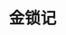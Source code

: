 ---
layout: work-detail
title: "金锁记"
sort_by_date: "2022/07/16"
work_details:
  title: "金锁记"
  location: "Woodside High School - Performing Center, Woodside, CA"
  date: "2022年7月16日"
  banner_image: "/assets/imgs/works/golden-cangue/banner.png"
  poster_image: "/assets/imgs/works/golden-cangue/poster.png"
  introduction: "麻油铺曹家的大姑娘七巧出嫁了。她要嫁的人家，是城里姓姜的大户，听说世代书香，家底丰厚。街坊挤在巷子里瞧热闹，争相议论：姜家这样的官宦人家，怎么和麻油铺的结了亲？七巧的父母不在了，婚事是哥哥嫂子替她张罗的。她是个泼辣爽利的姑娘，平日里挽着袖子盘着辫子在铺子里帮忙，算账干活都是一等一的好手。别家的新媳妇出嫁都三请四催的，七巧却自己三两下地就跨进了花轿。倒是她的哥哥嫂嫂神情复杂地站在家门口抹着眼泪。不是七巧心急，实在是这眼前的生活令人向往。她暗自揣度着，自己这样能干，理家管事都不会错，一定把日子过得红红火火。更重要的是，刚才透过盖头的缝，七巧悄悄地瞧了瞧新郎倌，他骑在马上，高大挺拔，令人不禁心驰神往。真好啊！七巧想着，从今天开始，每一天都是有盼头的好日子。她不知道，就是从这天开始，她的人生掉进了深渊。"
  production_team:
    - page_title: "演员1"
      members:
        - name: "李周嘉"
          person: "曹七巧"
        - name: "许天阳"
          person: "姜季泽"
        - name: "徐慧"
          person: "姜长安"
        - name: "孙研"
          person: "童世舫"
        - name: "靠靠"
          person: "三奶奶"
        - name: "董仕"
          person: "大爷"
    - page_title: "演员2"
      members:
        - name: "张找找"
          person: "大奶奶"
        - name: "周思韵"
          person: "姜长蕙"
        - name: "李佳琦"
          person: "小双"
        - name: "高宇彤"
          person: "晋大爷"
        - name: "李寅辰"
          person: "晋大年老"
        - name: "周康彦"
          person: "马师爷"
    - page_title: "演员3"
      members:
        - name: "魏子寒"
          person: "九老太爷"
        - name: "段天霖"
          person: "女同学"
        - name: "刘越洋"
          person: "女同学"
        - name: "王尤雅"
          person: "女同学"
    - page_title: "导演制作团队"
      members:
        - name: "贾小荣"
          person: "制作人"
        - name: "蒋晓叶"
          person: "助理制作人"
        - name: "高原"
          person: "导演"
        - name: "李泽宇"
          person: "导演"
        - name: "李云琦"
          person: "导演"
    - page_title: "舞台技术团队1"
      members:
        - name: "孟毅"
          person: "舞台监督"
        - name: "曾月"
          person: "舞台监督助理"
        - name: "胡雪莹"
          person: "舞台监督助理"
        - name: "沈诗哲"
          person: "舞台道具"
        - name: "王尤雅"
          person: "舞台道具"
        - name: "棵未"
          person: "舞台道具"
    - page_title: "舞台技术团队2"
      members:
        - name: "豆豆"
          person: "舞台道具"
        - name: "梁晨"
          person: "灯光"
        - name: "许瑞宁"
          person: "灯光"
        - name: "朱本正"
          person: "灯光"
        - name: "李泽宇"
          person: "灯光"
        - name: "刘小叶"
          person: "音效"
    - page_title: "舞台技术团队3"
      members:
        - name: "宁达非"
          person: "音效"
        - name: "王璇"
          person: "音效"
    - page_title: "服装化妆团队"
      members:
        - name: "李蒋蒋"
          person: "服装化妆"
        - name: "肖萍萍"
          person: "服装化妆"
        - name: "张逸飞"
          person: "服装化妆"
        - name: "张小依妮"
          person: "服装化妆"
    - page_title: "宣传设计团队"
      members:
        - name: "周梓桐"
          person: "宣传"
        - name: "李周嘉"
          person: "宣传"
        - name: "高原"
          person: "宣传"
        - name: "张逸飞"
          person: "宣传"
        - name: "棵未"
          person: "设计"
        - name: "李周嘉"
          person: "设计"
    - page_title: "摄影摄像团队"
      members:
        - name: "李扬"
          person: "摄像"
        - name: "若鹏"
          person: "摄像"
    - page_title: "舞台工作人员"
      members:
        - name: "张茜"
          person: "舞台工作人员"
        - name: "石晰然"
          person: "舞台工作人员"
        - name: "董秋洁"
          person: "舞台工作人员"
        - name: "李寅辰"
          person: "舞台工作人员"
        - name: "高宇彤"
          person: "舞台工作人员"
    - page_title: "外联团队"
      members:
        - name: "张茜"
          person: "外联"
  youtube_video: "DRBGTnHiT5Q"
  photos:
    - image: "/assets/imgs/works/golden-cangue/1.jpg"
      caption: "演出"
    - image: "/assets/imgs/works/golden-cangue/2.jpg"
      caption: "化妆花絮"
    - image: "/assets/imgs/works/golden-cangue/3.jpg"
      caption: "演出"
    - image: "/assets/imgs/works/golden-cangue/4.jpg"
      caption: "演出"
    - image: "/assets/imgs/works/golden-cangue/5.jpg"
      caption: "演出"
    - image: "/assets/imgs/works/golden-cangue/6.jpg"
      caption: "演出"
    - image: "/assets/imgs/works/golden-cangue/7.jpg"
      caption: "演出"
    - image: "/assets/imgs/works/golden-cangue/8.jpg"
      caption: "演出"
    - image: "/assets/imgs/works/golden-cangue/9.jpg"
      caption: "演出"
---